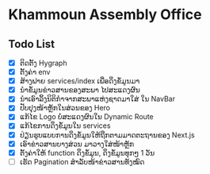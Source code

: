 # Khammoun Assembly Office

## Todo List

- [x] ຕິດຕັ້ງ Hygraph
- [x] ຕັ້ງຄ່າ env
- [x] ສ້າງຟາຍ services/index ເພື່ອດຶງຂໍ້ມູນມາ
- [x] ນຳຂໍ້ມູນຂ່າວສານຂອງສະພາ ໄປສະແດງຜົນ
- [x] ນຳເອົາລິ້ງນິຕິກຳຈາກສະພາແຫ່ງຊາດມາໃສ່ ໃນ NavBar
- [x] ປັບປຸງໜ້າຫຼັກໃນສ່ວນຂອງ Hero
- [x] ແກ້ໄຂ Logo ບໍ່ສະແດງຜົນໃນ Dynamic Route
- [x] ແກ້ໄຂການດຶງຂໍ້ມູນໃນ services
- [x] ປ່ຽນຮູບແບບການດຶງຂໍ້ມູນໃຫ້ຖືກຕາມມາດຕະຖານຂອງ Next.js
- [x] ເອົາຂ່າວສານບາງສ່ວນ ມາວາງໃສ່ໜ້າຫຼັກ
- [x] ຕັ້ງຄ່າໃຫ້ function ດຶງຂໍ້ມູນ, ດຶງຂໍ້ມູນທຸກໆ 1 ວັນ
- [ ] ເຮັດ Pagination ສຳລັບໜ້າຂ່າວສານທັງໝົດ
